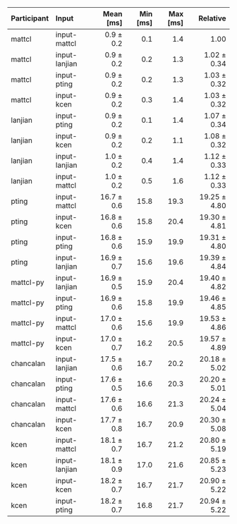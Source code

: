 | Participant | Input | Mean [ms] | Min [ms] | Max [ms] | Relative |
|:---|:---|---:|---:|---:|---:|
| mattcl | input-mattcl | 0.9 ± 0.2 | 0.1 | 1.4 | 1.00 |
| mattcl | input-lanjian | 0.9 ± 0.2 | 0.2 | 1.3 | 1.02 ± 0.34 |
| mattcl | input-pting | 0.9 ± 0.2 | 0.2 | 1.3 | 1.03 ± 0.32 |
| mattcl | input-kcen | 0.9 ± 0.2 | 0.3 | 1.4 | 1.03 ± 0.32 |
| lanjian | input-pting | 0.9 ± 0.2 | 0.1 | 1.4 | 1.07 ± 0.34 |
| lanjian | input-kcen | 0.9 ± 0.2 | 0.2 | 1.1 | 1.08 ± 0.32 |
| lanjian | input-lanjian | 1.0 ± 0.2 | 0.4 | 1.4 | 1.12 ± 0.33 |
| lanjian | input-mattcl | 1.0 ± 0.2 | 0.5 | 1.6 | 1.12 ± 0.33 |
| pting | input-mattcl | 16.7 ± 0.6 | 15.8 | 19.3 | 19.25 ± 4.80 |
| pting | input-kcen | 16.8 ± 0.6 | 15.8 | 20.4 | 19.30 ± 4.81 |
| pting | input-pting | 16.8 ± 0.6 | 15.9 | 19.9 | 19.31 ± 4.80 |
| pting | input-lanjian | 16.9 ± 0.7 | 15.6 | 19.6 | 19.39 ± 4.84 |
| mattcl-py | input-lanjian | 16.9 ± 0.5 | 15.9 | 20.4 | 19.40 ± 4.82 |
| mattcl-py | input-pting | 16.9 ± 0.6 | 15.8 | 19.9 | 19.46 ± 4.85 |
| mattcl-py | input-mattcl | 17.0 ± 0.6 | 15.6 | 19.9 | 19.53 ± 4.86 |
| mattcl-py | input-kcen | 17.0 ± 0.7 | 16.2 | 20.5 | 19.57 ± 4.89 |
| chancalan | input-lanjian | 17.5 ± 0.6 | 16.7 | 20.2 | 20.18 ± 5.02 |
| chancalan | input-pting | 17.6 ± 0.5 | 16.6 | 20.3 | 20.20 ± 5.01 |
| chancalan | input-mattcl | 17.6 ± 0.6 | 16.6 | 21.3 | 20.24 ± 5.04 |
| chancalan | input-kcen | 17.7 ± 0.8 | 16.7 | 20.9 | 20.30 ± 5.08 |
| kcen | input-mattcl | 18.1 ± 0.7 | 16.7 | 21.2 | 20.80 ± 5.19 |
| kcen | input-lanjian | 18.1 ± 0.9 | 17.0 | 21.6 | 20.85 ± 5.23 |
| kcen | input-kcen | 18.2 ± 0.7 | 16.7 | 21.7 | 20.90 ± 5.22 |
| kcen | input-pting | 18.2 ± 0.7 | 16.8 | 21.7 | 20.94 ± 5.22 |
